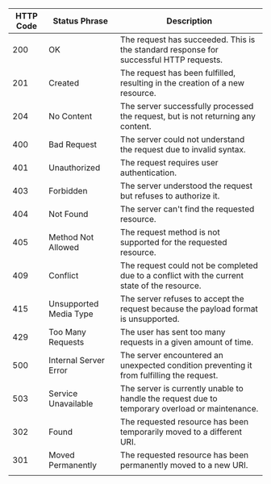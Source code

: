 | HTTP Code | Status Phrase              | Description                                                                                      |
|-----------|-----------------------------|-------------------------------------------------------------------------------------------------|
| 200       | OK                          | The request has succeeded. This is the standard response for successful HTTP requests.          |
| 201       | Created                     | The request has been fulfilled, resulting in the creation of a new resource.                    |
| 204       | No Content                  | The server successfully processed the request, but is not returning any content.                |
| 400       | Bad Request                 | The server could not understand the request due to invalid syntax.                              |
| 401       | Unauthorized                | The request requires user authentication.                                                       |
| 403       | Forbidden                   | The server understood the request but refuses to authorize it.                                  |
| 404       | Not Found                   | The server can't find the requested resource.                                                   |
| 405       | Method Not Allowed          | The request method is not supported for the requested resource.                                 |
| 409       | Conflict                    | The request could not be completed due to a conflict with the current state of the resource.    |
| 415       | Unsupported Media Type      | The server refuses to accept the request because the payload format is unsupported.             |
| 429       | Too Many Requests           | The user has sent too many requests in a given amount of time.                                  |
| 500       | Internal Server Error       | The server encountered an unexpected condition preventing it from fulfilling the request.       |
| 503       | Service Unavailable         | The server is currently unable to handle the request due to temporary overload or maintenance.  |
| 302       | Found                       | The requested resource has been temporarily moved to a different URI.                           |
| 301       | Moved Permanently           | The requested resource has been permanently moved to a new URI.                                 |
|           |                             |                                                                                                 |
